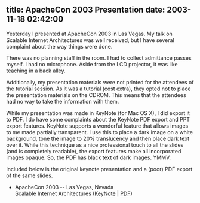 title: ApacheCon 2003 Presentation
date: 2003-11-18 02:42:00
---

Yesterday I presented at ApacheCon 2003 in Las Vegas.  My talk on Scalable Internet Architectures was well received, but I have several complaint about the way things were done.

<p>There was no planning staff in the room.  I had to collect admittance passes myself.  I had no microphone.  Aside from the LCD projector, it was like teaching in a back alley.</p>

<p> Additionally, my presentation materials were not printed for the attendees of the tutorial session.  As it was a tutorial (cost extra), they opted not to place the presentation materials on the CDROM.  This means that the attendees had no way to take the information with them.</p>
<p>While my presentation was made in KeyNote (for Mac OS X), I did export it to PDF.  I do have some complaints about the KeyNote PDF export and PPT export features.  KeyNote supports a wonderful feature that allows images to me made partially transparent.  I use this to place a dark image on a white background, tone the image to 20% translucency and then place dark text over it.  While this technique as a nice professional touch to all the slides (and is completely readable), the export features make all incorporated images opaque.  So, the PDF has black text of dark images. YMMV.</p>
<p>Included below is the original keynote presentation and a (poor) PDF export of the same slides.</p>

<ul>
<li>ApacheCon 2003 -- Las Vegas, Nevada<br>
Scalable Internet Architectures (<a href="http://www.omniti.com/~jesus/misc/AC2003LV_keynote.tar.gz">KeyNote</a> | <a href="http://www.omniti.com/~jesus/misc/AC2003LV.pdf">PDF</a>)</li>
</ul>
<br>
